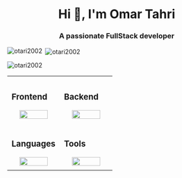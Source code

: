<h1 align="center">Hi 👋, I'm Omar Tahri</h1>
<h3 align="center">A passionate FullStack developer</h3>
<p><img align="left" src="https://github-readme-stats.vercel.app/api/top-langs?username=otari2002&show_icons=true&locale=en&layout=compact" alt="otari2002" /></p>

<p>&nbsp;<img align="center" src="https://github-readme-stats.vercel.app/api?username=otari2002&show_icons=true&locale=en" alt="otari2002" /></p>

<p><img align="center" src="https://github-readme-streak-stats.herokuapp.com/?user=otari2002&" alt="otari2002" /></p>

<table style="width: 100%; table-layout: fixed;">
<tr>
<td valign="top" style="width: 50%; padding: 10px;">

### Frontend
<div align="center">  
   <img src="https://skillicons.dev/icons?i=js,react,flutter&perline=3" style="width: 80%; height: auto;" />
</div>

</td>
<td valign="top" style="width: 50%; padding: 10px;">

### Backend
<div align="center">
   <img src="https://skillicons.dev/icons?i=nodejs,express,spring,mongodb,mysql,redis&perline=3" style="width: 80%; height: auto;" />
</div>

</td>
</tr>
<tr>
<td valign="top" style="width: 50%; padding: 10px;">

### Languages
<div align="center">
   <img src="https://skillicons.dev/icons?i=cpp,java,python,js&perline=4" style="width: 80%; height: auto;" />
</div>

</td>
<td valign="top" style="width: 50%; padding: 10px;">

### Tools
<div align="center">
   <img src="https://skillicons.dev/icons?i=docker,git,github&perline=3" style="width: 80%; height: auto;" />
</div>

</td>
</tr>
</table>

